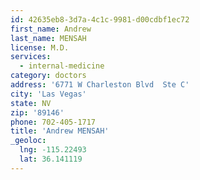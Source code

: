 ```yaml
---
id: 42635eb8-3d7a-4c1c-9981-d00cdbf1ec72
first_name: Andrew
last_name: MENSAH
license: M.D.
services:
  - internal-medicine
category: doctors
address: '6771 W Charleston Blvd  Ste C'
city: 'Las Vegas'
state: NV
zip: '89146'
phone: 702-405-1717
title: 'Andrew MENSAH'
_geoloc:
  lng: -115.22493
  lat: 36.141119
---
```


